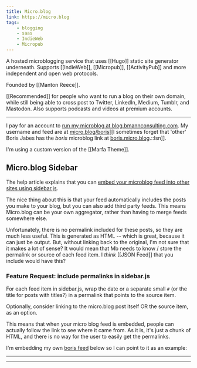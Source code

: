 ```yaml
---
title: Micro.blog
link: https://micro.blog
tags:
    - blogging
    - saas
    - IndieWeb
    - Micropub
---
```


A hosted microblogging service that uses [[Hugo]] static site generator underneath. Supports [[IndieWeb]], [[Micropub]], [[ActivityPub]] and more independent and open web protocols.

Founded by [[Manton Reece]].

[[Recommended]] for people who want to run a blog on their own domain, while still being able to cross post to Twitter, LinkedIn, Medium, Tumblr, and Mastodon. Also supports podcasts and videos at premium accounts.

---

I pay for an account to [run my microblog at blog.bmannconsulting.com](https://blog.bmannconsulting.com). My username and feed are at [micro.blog/boris](https://micro.blog/boris)[[I sometimes forget that 'other' Boris Jabes has the <em>boris</em> microblog link at <a href='https://boris.micro.blog'>boris.micro.blog</a>.::lsn]].

I'm using a custom version of the [[Marfa Theme]].

## Micro.blog Sidebar

The help article explains that you can [embed your microblog feed into other sites using sidebar.js](https://help.micro.blog/2016/sidebar-js/).

The nice thing about this is that your feed automatically includes the posts you make to your blog, but you can also add third party feeds. This means Micro.blog can be your own aggregator, rather than having to merge feeds somewhere else.

Unfortunately, there is no permalink included for these posts, so they are much less useful. This is generated as HTML -- which is great, because it can just be output. But, without linking back to the original, I'm not sure that it makes a lot of sense? It would mean that Mb needs to know / store the permalink or source of each feed item. I _think_ [[JSON Feed]] that you include would have this?

### Feature Request: include permalinks in sidebar.js

For each feed item in sidebar.js, wrap the date or a separate small `#` (or the title for posts with titles?) in a permalink that points to the source item.

Optionally, consider linking to the micro.blog post itself OR the source item, as an option.

This means that when your micro blog feed is embedded, people can actually follow the link to see where it came from. As it is, it's just a chunk of HTML, and there is no way for the user to easily get the permalinks.

I'm embedding my own [boris feed](https://micro.blog/boris) below so I can point to it as an example:

---

<script type="text/javascript" src="https://micro.blog/sidebar.js?username=boris&count=5"></script>

<hr style="margin-bottom: 50px;">
